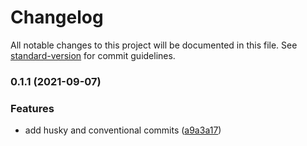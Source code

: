# Changelog

All notable changes to this project will be documented in this file. See [standard-version](https://github.com/conventional-changelog/standard-version) for commit guidelines.

### 0.1.1 (2021-09-07)


### Features

* add husky and conventional commits ([a9a3a17](https://github.com/ronnevinkx/whatsapp-2/commit/a9a3a175bbff6806aa3583c926bbca1c13019a3b))
